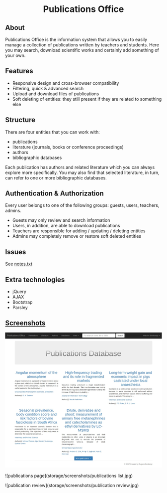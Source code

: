 <h1 align="center">Publications Office</h1>

## About

Publications Office is the information system that allows you to easily manage a collection of publications written by teachers and students. Here you may search, download scientific works and certainly add something of your own.

## Features

- Responsive design and cross-browser compatibility
- Filtering, quick & advanced search
- Upload and download files of publications
- Soft deleting of entities: they still present if they are related to something else

## Structure

There are four entities that you can work with:
- publications
- literature (journals, books or conference proceedings)
- authors
- bibliographic databases

Each publication has authors and related literature which you can always explore more specifically. You may also find that selected literature, in turn, can refer to one or more bibliographic databases.

## Authentication & Authorization

Every user belongs to one of the following groups: guests, users, teachers, admins.
- Guests may only review and search information
- Users, in addition, are able to download publications
- Teachers are responsible for adding / updating / deleting entities
- Admins may completely remove or restore soft deleted entities

## Issues

See [notes.txt](notes.txt)

## Extra technologies

- jQuery
- AJAX
- Bootstrap
- Parsley

## [Screenshots](storage/screenshots)

![index page](storage/screenshots/index.jpg)

![publications page](storage/screenshots/publications list.jpg)

![publication review](storage/screenshots/publication review.jpg)
